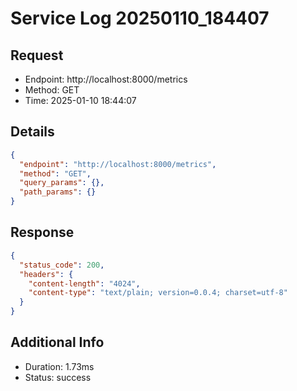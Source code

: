 # Service Log 20250110_184407

## Request
- Endpoint: http://localhost:8000/metrics
- Method: GET
- Time: 2025-01-10 18:44:07

## Details
```json
{
  "endpoint": "http://localhost:8000/metrics",
  "method": "GET",
  "query_params": {},
  "path_params": {}
}
```

## Response
```json
{
  "status_code": 200,
  "headers": {
    "content-length": "4024",
    "content-type": "text/plain; version=0.0.4; charset=utf-8"
  }
}
```

## Additional Info
- Duration: 1.73ms
- Status: success
